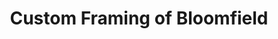 ---
title: "Custom Framing of Bloomfield"
url: /bloomfield-hills/custom-framing-of-bloomfield/
shop: frame
---